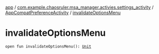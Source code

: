[app](../../index.md) / [com.example.chaosruler.msa_manager.activies.settings_activity](../index.md) / [AppCompatPreferenceActivity](index.md) / [invalidateOptionsMenu](.)

# invalidateOptionsMenu

`open fun invalidateOptionsMenu(): `[`Unit`](https://kotlinlang.org/api/latest/jvm/stdlib/kotlin/-unit/index.html)